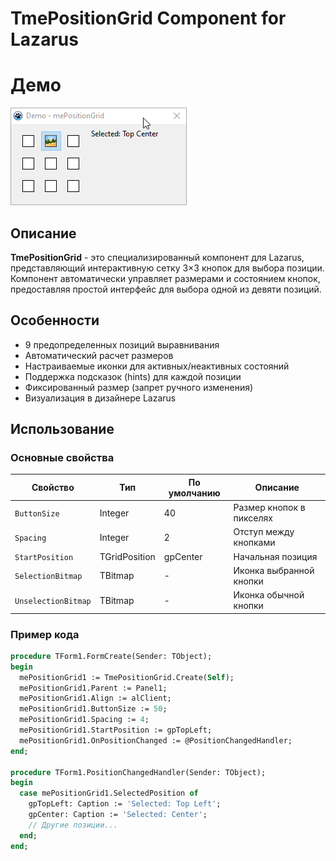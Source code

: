 # TmePositionGrid Component for Lazarus

# Демо
![image](images/mePositionGrid.gif "Preview")

## Описание

**TmePositionGrid** - это специализированный компонент для Lazarus, представляющий интерактивную сетку 3×3 кнопок для выбора позиции. Компонент автоматически управляет размерами и состоянием кнопок, предоставляя простой интерфейс для выбора одной из девяти позиций.

## Особенности

- 9 предопределенных позиций выравнивания
- Автоматический расчет размеров
- Настраиваемые иконки для активных/неактивных состояний
- Поддержка подсказок (hints) для каждой позиции
- Фиксированный размер (запрет ручного изменения)
- Визуализация в дизайнере Lazarus

## Использование

### Основные свойства

| Свойство            | Тип           | По умолчанию | Описание                |
|---------------------|---------------|--------------|-------------------------|
| `ButtonSize`        | Integer       | 40           | Размер кнопок в пикселях|
| `Spacing`           | Integer       | 2            | Отступ между кнопками   |
| `StartPosition`     | TGridPosition | gpCenter     | Начальная позиция       |
| `SelectionBitmap`   | TBitmap       | -            | Иконка выбранной кнопки |
| `UnselectionBitmap` | TBitmap       | -            | Иконка обычной кнопки   |

### Пример кода

```pascal
procedure TForm1.FormCreate(Sender: TObject);
begin
  mePositionGrid1 := TmePositionGrid.Create(Self);
  mePositionGrid1.Parent := Panel1;
  mePositionGrid1.Align := alClient;
  mePositionGrid1.ButtonSize := 50;
  mePositionGrid1.Spacing := 4;
  mePositionGrid1.StartPosition := gpTopLeft;
  mePositionGrid1.OnPositionChanged := @PositionChangedHandler;
end;

procedure TForm1.PositionChangedHandler(Sender: TObject);
begin
  case mePositionGrid1.SelectedPosition of
    gpTopLeft: Caption := 'Selected: Top Left';
    gpCenter: Caption := 'Selected: Center';
    // Другие позиции...
  end;
end;
